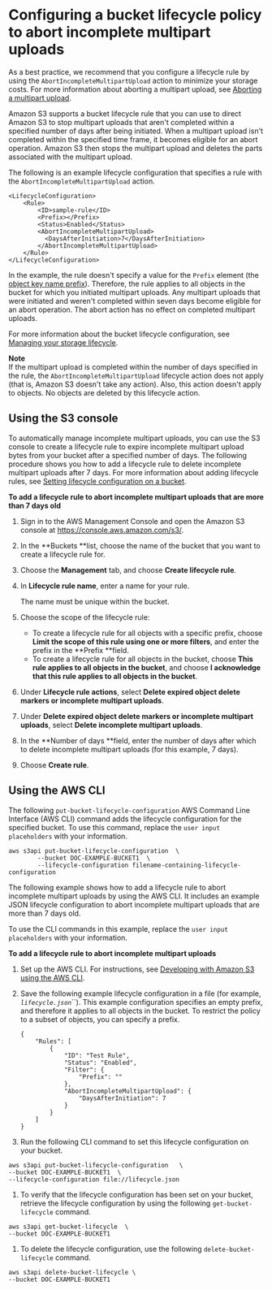 # Configuring a bucket lifecycle policy to abort incomplete multipart uploads<a name="mpu-abort-incomplete-mpu-lifecycle-config"></a>

As a best practice, we recommend that you configure a lifecycle rule by using the `AbortIncompleteMultipartUpload` action to minimize your storage costs\. For more information about aborting a multipart upload, see [Aborting a multipart upload](abort-mpu.md)\.

Amazon S3 supports a bucket lifecycle rule that you can use to direct Amazon S3 to stop multipart uploads that aren't completed within a specified number of days after being initiated\. When a multipart upload isn't completed within the specified time frame, it becomes eligible for an abort operation\. Amazon S3 then stops the multipart upload and deletes the parts associated with the multipart upload\.

 The following is an example lifecycle configuration that specifies a rule with the `AbortIncompleteMultipartUpload` action\. 

```
<LifecycleConfiguration>
    <Rule>
        <ID>sample-rule</ID>
        <Prefix></Prefix>
        <Status>Enabled</Status>
        <AbortIncompleteMultipartUpload>
          <DaysAfterInitiation>7</DaysAfterInitiation>
        </AbortIncompleteMultipartUpload>
    </Rule>
</LifecycleConfiguration>
```

In the example, the rule doesn't specify a value for the `Prefix` element \(the [object key name prefix](https://docs.aws.amazon.com/general/latest/gr/glos-chap.html#keyprefix)\)\. Therefore, the rule applies to all objects in the bucket for which you initiated multipart uploads\. Any multipart uploads that were initiated and weren't completed within seven days become eligible for an abort operation\. The abort action has no effect on completed multipart uploads\.

For more information about the bucket lifecycle configuration, see [Managing your storage lifecycle](object-lifecycle-mgmt.md)\.

**Note**  
If the multipart upload is completed within the number of days specified in the rule, the `AbortIncompleteMultipartUpload` lifecycle action does not apply \(that is, Amazon S3 doesn't take any action\)\. Also, this action doesn't apply to objects\. No objects are deleted by this lifecycle action\.

## Using the S3 console<a name="mpu-abort-incomplete-mpu-lifecycle-config-console"></a>

To automatically manage incomplete multipart uploads, you can use the S3 console to create a lifecycle rule to expire incomplete multipart upload bytes from your bucket after a specified number of days\. The following procedure shows you how to add a lifecycle rule to delete incomplete multipart uploads after 7 days\. For more information about adding lifecycle rules, see [Setting lifecycle configuration on a bucket](how-to-set-lifecycle-configuration-intro.md)\.

**To add a lifecycle rule to abort incomplete multipart uploads that are more than 7 days old**

1. Sign in to the AWS Management Console and open the Amazon S3 console at [https://console\.aws\.amazon\.com/s3/](https://console.aws.amazon.com/s3/)\.

1. In the **Buckets **list, choose the name of the bucket that you want to create a lifecycle rule for\.

1. Choose the **Management** tab, and choose **Create lifecycle rule**\.

1. In **Lifecycle rule name**, enter a name for your rule\.

   The name must be unique within the bucket\. 

1. Choose the scope of the lifecycle rule:
   + To create a lifecycle rule for all objects with a specific prefix, choose **Limit the scope of this rule using one or more filters**, and enter the prefix in the **Prefix **field\.
   + To create a lifecycle rule for all objects in the bucket, choose **This rule applies to **all** objects in the bucket**, and choose **I acknowledge that this rule applies to all objects in the bucket**\.

1. Under **Lifecycle rule actions**, select **Delete expired object delete markers or incomplete multipart uploads**\.

1. Under **Delete expired object delete markers or incomplete multipart uploads**, select **Delete incomplete multipart uploads**\.

1. In the **Number of days **field, enter the number of days after which to delete incomplete multipart uploads \(for this example, 7 days\)\. 

1. Choose **Create rule**\.

## Using the AWS CLI<a name="mpu-abort-incomplete-mpu-lifecycle-config-cli"></a>

The following `put-bucket-lifecycle-configuration` AWS Command Line Interface \(AWS CLI\) command adds the lifecycle configuration for the specified bucket\. To use this command, replace the `user input placeholders` with your information\.

```
aws s3api put-bucket-lifecycle-configuration  \
        --bucket DOC-EXAMPLE-BUCKET1  \
        --lifecycle-configuration filename-containing-lifecycle-configuration
```

The following example shows how to add a lifecycle rule to abort incomplete multipart uploads by using the AWS CLI\. It includes an example JSON lifecycle configuration to abort incomplete multipart uploads that are more than 7 days old\.

To use the CLI commands in this example, replace the `user input placeholders` with your information\.

**To add a lifecycle rule to abort incomplete multipart uploads**

1. Set up the AWS CLI\. For instructions, see [Developing with Amazon S3 using the AWS CLI](setup-aws-cli.md)\. 

1. Save the following example lifecycle configuration in a file \(for example, *`lifecycle.json`*``\)\. This example configuration specifies an empty prefix, and therefore it applies to all objects in the bucket\. To restrict the policy to a subset of objects, you can specify a prefix\.

   ```
   {
       "Rules": [
           {
               "ID": "Test Rule",
               "Status": "Enabled",
               "Filter": {
                   "Prefix": ""
               },
               "AbortIncompleteMultipartUpload": {
                   "DaysAfterInitiation": 7
               }
           }
       ]
   }
   ```

1.  Run the following CLI command to set this lifecycle configuration on your bucket\. 

   ```
   aws s3api put-bucket-lifecycle-configuration   \
   --bucket DOC-EXAMPLE-BUCKET1  \
   --lifecycle-configuration file://lifecycle.json
   ```

1.  To verify that the lifecycle configuration has been set on your bucket, retrieve the lifecycle configuration by using the following `get-bucket-lifecycle` command\. 

   ```
   aws s3api get-bucket-lifecycle  \
   --bucket DOC-EXAMPLE-BUCKET1
   ```

1.  To delete the lifecycle configuration, use the following `delete-bucket-lifecycle` command\. 

   ```
   aws s3api delete-bucket-lifecycle \
   --bucket DOC-EXAMPLE-BUCKET1
   ```